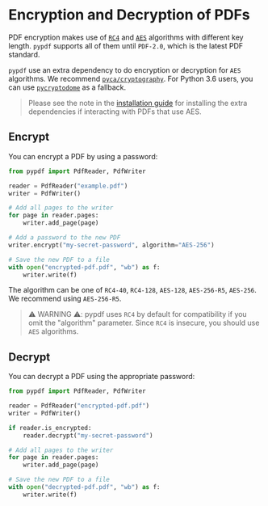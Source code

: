 # Encryption and Decryption of PDFs

PDF encryption makes use of [`RC4`](https://en.wikipedia.org/wiki/RC4) and
[`AES`](https://en.wikipedia.org/wiki/Advanced_Encryption_Standard) algorithms
with different key length. `pypdf` supports all of them until `PDF-2.0`, which
is the latest PDF standard.

`pypdf` use an extra dependency to do encryption or decryption for `AES` algorithms.
We recommend [`pyca/cryptography`](https://cryptography.io/en/latest/). For Python 3.6
users, you can use [`pycryptodome`](https://pypi.org/project/pycryptodome/) as a fallback.

> Please see the note in the [installation guide](installation.md)
> for installing the extra dependencies if interacting with PDFs that use AES.

## Encrypt

You can encrypt a PDF by using a password:

```python
from pypdf import PdfReader, PdfWriter

reader = PdfReader("example.pdf")
writer = PdfWriter()

# Add all pages to the writer
for page in reader.pages:
    writer.add_page(page)

# Add a password to the new PDF
writer.encrypt("my-secret-password", algorithm="AES-256")

# Save the new PDF to a file
with open("encrypted-pdf.pdf", "wb") as f:
    writer.write(f)
```
The algorithm can be one of `RC4-40`, `RC4-128`, `AES-128`, `AES-256-R5`, `AES-256`.
We recommend using `AES-256-R5`.

> ⚠️ WARNING ⚠️: pypdf uses `RC4` by default for compatibility if you omit the "algorithm" parameter.
> Since `RC4` is insecure, you should use `AES` algorithms.

## Decrypt

You can decrypt a PDF using the appropriate password:

```python
from pypdf import PdfReader, PdfWriter

reader = PdfReader("encrypted-pdf.pdf")
writer = PdfWriter()

if reader.is_encrypted:
    reader.decrypt("my-secret-password")

# Add all pages to the writer
for page in reader.pages:
    writer.add_page(page)

# Save the new PDF to a file
with open("decrypted-pdf.pdf", "wb") as f:
    writer.write(f)
```
